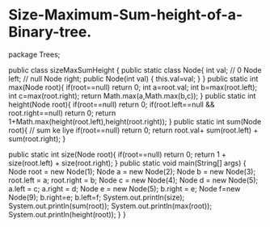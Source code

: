 # Size-Maximum-Sum-height-of-a-Binary-tree.
package Trees;

public class sizeMaxSumHeight {
     public static class Node{
        int val; // 0
        Node left;    // null
        Node right;
 public Node(int val) {
            this.val=val;
        }
    }
 public static int max(Node root){
        if(root==null) return 0;
        int a=root.val;
        int b=max(root.left);
        int c=max(root.right);
         return Math.max(a,Math.max(b,c));
}
    public static int height(Node root){
        if(root==null) return 0;
        if(root.left==null && root.right==null) return 0;
        return 1+Math.max(height(root.left),height(root.right));
    }
public static int sum(Node root){ // sum ke liye
    if(root==null) return 0;
    return root.val+ sum(root.left) + sum(root.right);
}

public static int size(Node root){
        if(root==null) return 0;
return 1 + size(root.left) + size(root.right);
}
    public static void main(String[] args) {
        Node root = new Node(1);
        Node a = new Node(2);
        Node b = new Node(3);
        root.left = a;
        root.right = b;
        Node c = new Node(4);
        Node d = new Node(5);
        a.left = c;
        a.right = d;
        Node e = new Node(5);
        b.right = e;
        Node f=new Node(9);
        b.right=e;
        b.left=f;
        System.out.println(size);
        System.out.println(sum(root));
        System.out.println(max(root));
        System.out.println(height(root));
        }
}
